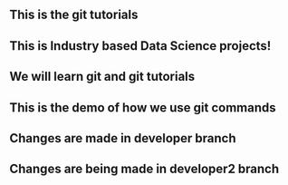 ## This is the git tutorials

## This is Industry based Data Science projects!

## We will learn git and git tutorials

## This is the demo of how we use git commands

## Changes are made in developer branch

## Changes are being made in developer2 branch